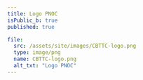 ```yaml
---
title: Logo PNOC
isPublic_b: true
published: true

file:
  src: /assets/site/images/CBTTC-logo.png
  type: image/png
  name: CBTTC-logo.png
  alt_txt: "Logo PNOC"
---
```

